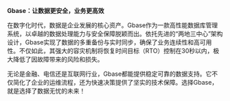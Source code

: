 **Gbase：让数据更安全，业务更高效**

在数字化时代，数据是企业发展的核心资产。Gbase作为一款高性能数据库管理系统，以卓越的数据处理能力与安全保障脱颖而出。依托先进的“两地三中心”架构设计，Gbase实现了数据的多重备份与实时同步，确保了业务连续性和高可用性。不仅如此，其强大的容灾机制将恢复时间目标（RTO）控制在30秒以内，极大降低了因故障带来的风险和损失。

无论是金融、电信还是互联网行业，Gbase都能提供稳定可靠的数据支持。它不仅简化了企业的运维流程，还为快速决策提供了坚实的技术保障。选择Gbase，就是选择了数据无忧的未来！